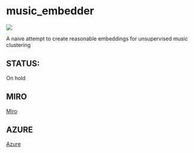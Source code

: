# music_embedder

<a target="_blank" href="https://cookiecutter-data-science.drivendata.org/">
    <img src="https://img.shields.io/badge/CCDS-Project%20template-328F97?logo=cookiecutter" />
</a>

A naive attempt to create reasonable embeddings for unsupervised music clustering

## STATUS:

On hold

## MIRO

<a target="_blank" href="enter miro link">
    Miro
</a>

## AZURE

<a target="_blank" href="enter azure link">
    Azure
</a>
